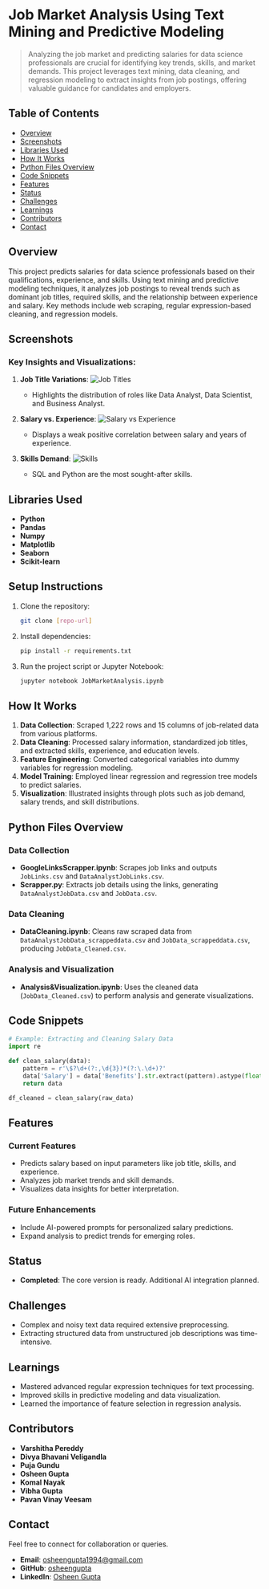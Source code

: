 
# Job Market Analysis Using Text Mining and Predictive Modeling

> Analyzing the job market and predicting salaries for data science professionals are crucial for identifying key trends, skills, and market demands. This project leverages text mining, data cleaning, and regression modeling to extract insights from job postings, offering valuable guidance for candidates and employers.

## Table of Contents

- [Overview](#overview)
- [Screenshots](#screenshots)
- [Libraries Used](#libraries-used)
- [How It Works](#how-it-works)
- [Python Files Overview](#python-files-overview)
- [Code Snippets](#code-snippets)
- [Features](#features)
- [Status](#status)
- [Challenges](#challenges)
- [Learnings](#learnings)
- [Contributors](#contributors)
- [Contact](#contact)

## Overview

This project predicts salaries for data science professionals based on their qualifications, experience, and skills. Using text mining and predictive modeling techniques, it analyzes job postings to reveal trends such as dominant job titles, required skills, and the relationship between experience and salary. Key methods include web scraping, regular expression-based cleaning, and regression models.

## Screenshots

### Key Insights and Visualizations:

1. **Job Title Variations**:
   ![Job Titles](./img/JobTitles.png)
   - Highlights the distribution of roles like Data Analyst, Data Scientist, and Business Analyst.

2. **Salary vs. Experience**:
   ![Salary vs Experience](./img/SalaryExperience.png)
   - Displays a weak positive correlation between salary and years of experience.

3. **Skills Demand**:
   ![Skills](./img/Skills.png)
   - SQL and Python are the most sought-after skills.

## Libraries Used

- **Python**
- **Pandas**
- **Numpy**
- **Matplotlib**
- **Seaborn**
- **Scikit-learn**

## Setup Instructions

1. Clone the repository:
   ```bash
   git clone [repo-url]
   ```
2. Install dependencies:
   ```bash
   pip install -r requirements.txt
   ```
3. Run the project script or Jupyter Notebook:
   ```bash
   jupyter notebook JobMarketAnalysis.ipynb
   ```

## How It Works

1. **Data Collection**: Scraped 1,222 rows and 15 columns of job-related data from various platforms.
2. **Data Cleaning**: Processed salary information, standardized job titles, and extracted skills, experience, and education levels.
3. **Feature Engineering**: Converted categorical variables into dummy variables for regression modeling.
4. **Model Training**: Employed linear regression and regression tree models to predict salaries.
5. **Visualization**: Illustrated insights through plots such as job demand, salary trends, and skill distributions.

## Python Files Overview

### Data Collection
- **GoogleLinksScrapper.ipynb**: Scrapes job links and outputs `JobLinks.csv` and `DataAnalystJobLinks.csv`.
- **Scrapper.py**: Extracts job details using the links, generating `DataAnalystJobData.csv` and `JobData.csv`.

### Data Cleaning
- **DataCleaning.ipynb**: Cleans raw scraped data from `DataAnalystJobData_scrappeddata.csv` and `JobData_scrappeddata.csv`, producing `JobData_Cleaned.csv`.

### Analysis and Visualization
- **Analysis&Visualization.ipynb**: Uses the cleaned data (`JobData_Cleaned.csv`) to perform analysis and generate visualizations.

## Code Snippets

```python
# Example: Extracting and Cleaning Salary Data
import re

def clean_salary(data):
    pattern = r'\$?\d+(?:,\d{3})*(?:\.\d+)?'
    data['Salary'] = data['Benefits'].str.extract(pattern).astype(float)
    return data

df_cleaned = clean_salary(raw_data)
```

## Features

### Current Features

- Predicts salary based on input parameters like job title, skills, and experience.
- Analyzes job market trends and skill demands.
- Visualizes data insights for better interpretation.

### Future Enhancements

- Include AI-powered prompts for personalized salary predictions.
- Expand analysis to predict trends for emerging roles.

## Status

- **Completed**: The core version is ready. Additional AI integration planned.

## Challenges

- Complex and noisy text data required extensive preprocessing.
- Extracting structured data from unstructured job descriptions was time-intensive.

## Learnings

- Mastered advanced regular expression techniques for text processing.
- Improved skills in predictive modeling and data visualization.
- Learned the importance of feature selection in regression analysis.

## Contributors

- **Varshitha Pereddy**
- **Divya Bhavani Veligandla**
- **Puja Gundu**
- **Osheen Gupta**
- **Komal Nayak**
- **Vibha Gupta**
- **Pavan Vinay Veesam**

## Contact

Feel free to connect for collaboration or queries.

- **Email**: [osheengupta1994@gmail.com](mailto:osheengupta1994@gmail.com)
- **GitHub**: [osheengupta](https://github.com/osheengupta)
- **LinkedIn**: [Osheen Gupta](https://linkedin.com/in/osheengupta/)
